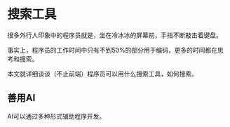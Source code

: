 # 搜索工具

很多外行人印象中的程序员就是，坐在冷冰冰的屏幕前，手指不断敲击着键盘。

事实上，程序员的工作时间中只有不到50%的部分用于编码，更多的时间都在思考和搜索。

本文就详细谈谈（不止前端）程序员可以用什么搜索工具，如何搜索。

## 善用AI

AI可以通过多种形式辅助程序开发。